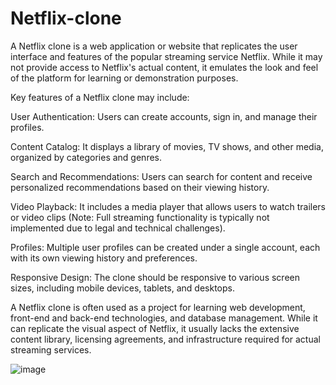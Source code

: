 # Netflix-clone

A Netflix clone is a web application or website that replicates the user interface and features of the popular streaming service Netflix. While it may not provide access to Netflix's actual content, it emulates the look and feel of the platform for learning or demonstration purposes.

Key features of a Netflix clone may include:

User Authentication: Users can create accounts, sign in, and manage their profiles.

Content Catalog: It displays a library of movies, TV shows, and other media, organized by categories and genres.

Search and Recommendations: Users can search for content and receive personalized recommendations based on their viewing history.

Video Playback: It includes a media player that allows users to watch trailers or video clips (Note: Full streaming functionality is typically not implemented due to legal and technical challenges).

Profiles: Multiple user profiles can be created under a single account, each with its own viewing history and preferences.

Responsive Design: The clone should be responsive to various screen sizes, including mobile devices, tablets, and desktops.

A Netflix clone is often used as a project for learning web development, front-end and back-end technologies, and database management. While it can replicate the visual aspect of Netflix, it usually lacks the extensive content library, licensing agreements, and infrastructure required for actual streaming services.



![image](https://github.com/Chiru0803/Netflix-clone/assets/100474649/f9d519f3-2dfb-474d-9797-bfd795c29307)

